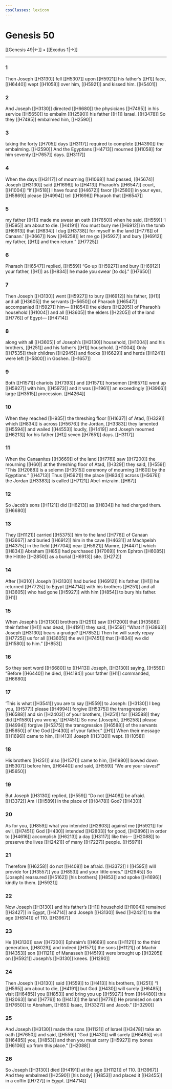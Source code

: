 ```yaml
---
cssClasses: lexicon
---
```


# Genesis 50

[[Genesis 49|←]] • [[Exodus 1|→]]

---

### 1
Then Joseph [[H3130]] fell [[H5307]] upon [[H5921]] his father’s [[H1]] face, [[H6440]] wept [[H1058]] over him, [[H5921]] and kissed him. [[H5401]]

### 2
And Joseph [[H3130]] directed [[H6680]] the physicians [[H7495]] in his service [[H5650]] to embalm [[H2590]] his father [[H1]] Israel. [[H3478]] So they [[H7495]] embalmed him, [[H2590]]

### 3
taking the forty [[H705]] days [[H3117]] required to complete [[H4390]] the embalming. [[H2590]] And the Egyptians [[H4713]] mourned [[H1058]] for him seventy [[H7657]] days. [[H3117]]

### 4
When the days [[H3117]] of mourning [[H1068]] had passed, [[H5674]] Joseph [[H3130]] said [[H1696]] to [[H413]] Pharaoh’s [[H6547]] court, [[H1004]] “If [[H518]] I have found [[H4672]] favor [[H2580]] in your eyes, [[H5869]] please [[H4994]] tell [[H1696]] Pharaoh that [[H6547]]

### 5
my father [[H1]] made me swear an oath [[H7650]] when he said, [[H559]] ‘I [[H595]] am about to die. [[H4191]] You must bury me [[H6912]] in the tomb [[H6913]] that [[H834]] I dug [[H3738]] for myself in the land [[H776]] of Canaan.’ [[H3667]] Now [[H6258]] let me go [[H5927]] and bury [[H6912]] my father, [[H1]] and then return.” [[H7725]]

### 6
Pharaoh [[H6547]] replied, [[H559]] “Go up [[H5927]] and bury [[H6912]] your father, [[H1]] as [[H834]] he made you swear [to do].” [[H7650]]

### 7
Then Joseph [[H3130]] went [[H5927]] to bury [[H6912]] his father, [[H1]] and all [[H3605]] the servants [[H5650]] of Pharaoh [[H6547]] accompanied [[H5927]] him— [[H854]] the elders [[H2205]] of Pharaoh’s household [[H1004]] and all [[H3605]] the elders [[H2205]] of the land [[H776]] of Egypt— [[H4714]]

### 8
along with all [[H3605]] of Joseph’s [[H3130]] household, [[H1004]] and his brothers, [[H251]] and his father’s [[H1]] household. [[H1004]] Only [[H7535]] their children [[H2945]] and flocks [[H6629]] and herds [[H1241]] were left [[H5800]] in Goshen. [[H1657]]

### 9
Both [[H1571]] chariots [[H7393]] and [[H1571]] horsemen [[H6571]] went up [[H5927]] with him, [[H5973]] and it was [[H1961]] an exceedingly [[H3966]] large [[H3515]] procession. [[H4264]]

### 10
When they reached [[H935]] the threshing floor [[H1637]] of Atad, [[H329]] which [[H834]] is across [[H5676]] the Jordan, [[H3383]] they lamented [[H5594]] and wailed [[H4553]] loudly, [[H1419]] and Joseph mourned [[H6213]] for his father [[H1]] seven [[H7651]] days. [[H3117]]

### 11
When the Canaanites [[H3669]] of the land [[H776]] saw [[H7200]] the mourning [[H60]] at the threshing floor of Atad, [[H329]] they said, [[H559]] “This [[H2088]] is a solemn [[H3515]] ceremony of mourning [[H60]] by the Egyptians.” [[H4713]] Thus [[H5921]] the place [[H834]] across [[H5676]] the Jordan [[H3383]] is called [[H7121]] Abel-mizraim. [[H67]]

### 12
So Jacob’s sons [[H1121]] did [[H6213]] as [[H834]] he had charged them. [[H6680]]

### 13
They [[H1121]] carried [[H5375]] him to the land [[H776]] of Canaan [[H3667]] and buried [[H6912]] him in the cave [[H4631]] at Machpelah [[H4375]] in the field [[H7704]] near [[H5921]] Mamre, [[H4471]] which [[H834]] Abraham [[H85]] had purchased [[H7069]] from Ephron [[H6085]] the Hittite [[H2850]] as a burial [[H6913]] site. [[H272]]

### 14
After [[H310]] Joseph [[H3130]] had buried [[H6912]] his father, [[H1]] he returned [[H7725]] to Egypt [[H4714]] with his brothers [[H251]] and all [[H3605]] who had gone [[H5927]] with him [[H854]] to bury his father. [[H1]]

### 15
When Joseph’s [[H3130]] brothers [[H251]] saw [[H7200]] that [[H3588]] their father [[H1]] was dead, [[H4191]] they said, [[H559]] “What if [[H3863]] Joseph [[H3130]] bears a grudge? [[H7852]] Then he will surely repay [[H7725]] us for all [[H3605]] the evil [[H7451]] that [[H834]] we did [[H1580]] to him.” [[H853]]

### 16
So they sent word [[H6680]] to [[H413]] Joseph, [[H3130]] saying, [[H559]] “Before [[H6440]] he died, [[H4194]] your father [[H1]] commanded, [[H6680]]

### 17
‘This is what [[H3541]] you are to say [[H559]] to Joseph: [[H3130]] I beg you, [[H577]] please [[H4994]] forgive [[H5375]] the transgression [[H6588]] and sin [[H2403]] of your brothers, [[H251]] for [[H3588]] they did [[H1580]] you wrong.’ [[H7451]] So now, [Joseph], [[H6258]] please [[H4994]] forgive [[H5375]] the transgression [[H6588]] of the servants [[H5650]] of the God [[H430]] of your father.” [[H1]] When their message [[H1696]] came to him, [[H413]] Joseph [[H3130]] wept. [[H1058]]

### 18
His brothers [[H251]] also [[H1571]] came to him, [[H1980]] bowed down [[H5307]] before him, [[H6440]] and said, [[H559]] “We are your slaves!” [[H5650]]

### 19
But Joseph [[H3130]] replied, [[H559]] “Do not [[H408]] be afraid. [[H3372]] Am I [[H589]] in the place of [[H8478]] God? [[H430]]

### 20
As for you, [[H859]] what you intended [[H2803]] against me [[H5921]] for evil, [[H7451]] God [[H430]] intended [[H2803]] for good, [[H2896]] in order to [[H4616]] accomplish [[H6213]] a day [[H3117]] like this— [[H2088]] to preserve the lives [[H2421]] of many [[H7227]] people. [[H5971]]

### 21
Therefore [[H6258]] do not [[H408]] be afraid. [[H3372]] I [[H595]] will provide for [[H3557]] you [[H853]] and your little ones.” [[H2945]] So [Joseph] reassured [[H5162]] [his brothers] [[H853]] and spoke [[H1696]] kindly to them. [[H5921]]

### 22
Now Joseph [[H3130]] and his father’s [[H1]] household [[H1004]] remained [[H3427]] in Egypt, [[H4714]] and Joseph [[H3130]] lived [[H2421]] to the age [[H8141]] of 110. [[H3967]]

### 23
He [[H3130]] saw [[H7200]] Ephraim’s [[H669]] sons [[H1121]] to the third generation, [[H8029]] and indeed [[H1571]] the sons [[H1121]] of Machir [[H4353]] son [[H1121]] of Manasseh [[H4519]] were brought up [[H3205]] on [[H5921]] Joseph’s [[H3130]] knees. [[H1290]]

### 24
Then Joseph [[H3130]] said [[H559]] to [[H413]] his brothers, [[H251]] “I [[H595]] am about to die, [[H4191]] but God [[H430]] will surely [[H6485]] visit [[H6485]] you [[H853]] and bring you up [[H5927]] from [[H4480]] this [[H2063]] land [[H776]] to [[H413]] the land [[H776]] He promised on oath [[H7650]] to Abraham, [[H85]] Isaac, [[H3327]] and Jacob.” [[H3290]]

### 25
And Joseph [[H3130]] made the sons [[H1121]] of Israel [[H3478]] take an oath [[H7650]] and said, [[H559]] “God [[H430]] will surely [[H6485]] visit [[H6485]] you, [[H853]] and then you must carry [[H5927]] my bones [[H6106]] up from this place.” [[H2088]]

### 26
So Joseph [[H3130]] died [[H4191]] at the age [[H1121]] of 110. [[H3967]] And they embalmed [[H2590]] [his body] [[H853]] and placed it [[H3455]] in a coffin [[H727]] in Egypt. [[H4714]]

